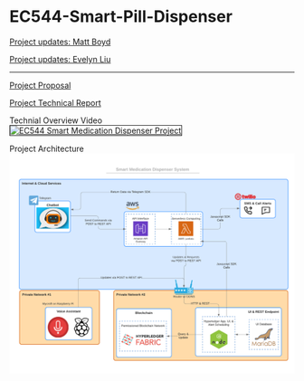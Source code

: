 # EC544-Smart-Pill-Dispenser

[Project updates: Matt Boyd](mattboyd.md)

[Project updates: Evelyn Liu](evelynprogress.md)

---

[Project Proposal](EC%20544%20Poject%20Proposal.pdf)

[Project Technical Report](EC544_Technical_Report.pdf)

Technial Overview Video  
<a href="http://www.youtube.com/watch?feature=player_embedded&v=NhOMKpnSwPI
" target="_blank"><img src="http://img.youtube.com/vi/NhOMKpnSwPI/0.jpg" 
alt="EC544 Smart Medication Dispenser Project" width="640" height="480" border="1" /></a>

Project Architecture  
![Project Architecture](images/EC544_Smart_Medication_Dispenser_Systems.png "Project Architecture")
